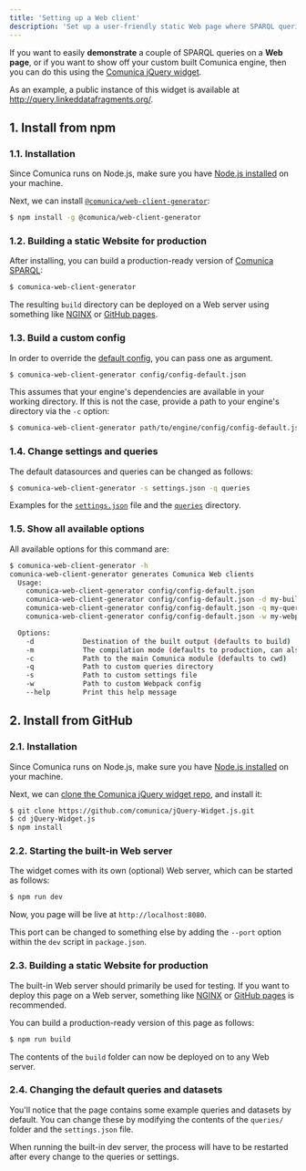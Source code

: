 ```yaml
---
title: 'Setting up a Web client'
description: 'Set up a user-friendly static Web page where SPARQL queries can be executed client-side'
---
```


If you want to easily **demonstrate** a couple of SPARQL queries on a **Web page**,
or if you want to show off your custom built Comunica engine,
then you can do this using the [Comunica jQuery widget](https://github.com/comunica/jQuery-Widget.js/).

As an example, a public instance of this widget is available at http://query.linkeddatafragments.org/.

## 1. Install from npm

### 1.1. Installation

Since Comunica runs on Node.js, make sure you have [Node.js installed](https://nodejs.org/en/) on your machine.

Next, we can install [`@comunica/web-client-generator`](https://github.com/comunica/jQuery-Widget.js/):
```bash
$ npm install -g @comunica/web-client-generator
```

### 1.2. Building a static Website for production

After installing, you can build a production-ready version of [Comunica SPARQL](https://github.com/comunica/comunica/tree/master/engines/query-sparql):
```bash
$ comunica-web-client-generator
```

The resulting `build` directory can be deployed on a Web server
using something like [NGINX](https://www.nginx.com/) or [GitHub pages](https://pages.github.com/).

### 1.3. Build a custom config

In order to override the [default config](https://github.com/comunica/jQuery-Widget.js/blob/master/config/config-default.json), you can pass one as argument.

```bash
$ comunica-web-client-generator config/config-default.json
```

This assumes that your engine's dependencies are available in your working directory.
If this is not the case, provide a path to your engine's directory via the `-c` option:

```bash
$ comunica-web-client-generator path/to/engine/config/config-default.json -c path/to/engine/
```

### 1.4. Change settings and queries

The default datasources and queries can be changed as follows:

```bash
$ comunica-web-client-generator -s settings.json -q queries
```

Examples for the [`settings.json`](https://github.com/comunica/jQuery-Widget.js/blob/master/settings.json) file
and the [`queries`](https://github.com/comunica/jQuery-Widget.js/tree/master/queries) directory.

### 1.5. Show all available options

All available options for this command are:

```bash
$ comunica-web-client-generator -h
comunica-web-client-generator generates Comunica Web clients
  Usage:
    comunica-web-client-generator config/config-default.json
    comunica-web-client-generator config/config-default.json -d my-build/ -s my-settings.json
    comunica-web-client-generator config/config-default.json -q my-queries/
    comunica-web-client-generator config/config-default.json -w my-webpack.config.js

  Options:
    -d            Destination of the built output (defaults to build)
    -m            The compilation mode (defaults to production, can also be development)
    -c            Path to the main Comunica module (defaults to cwd)
    -q            Path to custom queries directory
    -s            Path to custom settings file
    -w            Path to custom Webpack config
    --help        Print this help message
```

## 2. Install from GitHub

### 2.1. Installation

Since Comunica runs on Node.js, make sure you have [Node.js installed](https://nodejs.org/en/) on your machine.

Next, we can [clone the Comunica jQuery widget repo](https://github.com/comunica/jQuery-Widget.js/), and install it:
```bash
$ git clone https://github.com/comunica/jQuery-Widget.js.git
$ cd jQuery-Widget.js
$ npm install
```

### 2.2. Starting the built-in Web server

The widget comes with its own (optional) Web server,
which can be started as follows:
```bash
$ npm run dev
```

Now, you page will be live at `http://localhost:8080`.

<div class="note">
This port can be changed to something else by adding the <code>--port</code> option
within the <code>dev</code> script in <code>package.json</code>.
</div>

### 2.3. Building a static Website for production

The built-in Web server should primarily be used for testing.
If you want to deploy this page on a Web server,
something like [NGINX](https://www.nginx.com/) or [GitHub pages](https://pages.github.com/) is recommended.

You can build a production-ready version of this page as follows:
```bash
$ npm run build
```

The contents of the `build` folder can now be deployed on to any Web server.

### 2.4. Changing the default queries and datasets

You'll notice that the page contains some example queries and datasets by default.
You can change these by modifying the contents of the `queries/` folder and the `settings.json` file.

<div class="note">
When running the built-in dev server, the process will have to be restarted after every change to the queries or settings.
</div>
